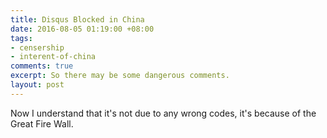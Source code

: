 ```yaml
---
title: Disqus Blocked in China
date: 2016-08-05 01:19:00 +08:00
tags:
- censership
- interent-of-china
comments: true
excerpt: So there may be some dangerous comments.
layout: post
---
```


Now I understand that it's not due to any wrong codes, it's because of the Great Fire Wall.

